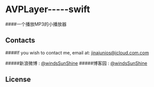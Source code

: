 # AVPLayer-----swift

####一个播放MP3的小播放器





## Contacts

####If you wish to contact me, email at: jinajunios@icloud.com.com

#####新浪微博 : [@windsSunShine](http://weibo.com/5789998869/)
#####博客园 : [@windsSunShine ](https://www.cnblogs.com/windsSunShine/)

## License

